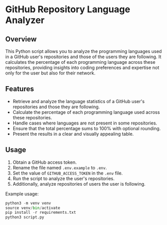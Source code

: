 # GitHub Repository Language Analyzer

## Overview

This Python script allows you to analyze the programming languages used in a GitHub user's repositories and those of the users they are following. It calculates the percentage of each programming language across these repositories, providing insights into coding preferences and expertise not only for the user but also for their network.

## Features

- Retrieve and analyze the language statistics of a GitHub user's repositories and those they are following.
- Calculate the percentage of each programming language used across these repositories.
- Handle cases where languages are not present in some repositories.
- Ensure that the total percentage sums to 100% with optional rounding.
- Present the results in a clear and visually appealing table.

## Usage

1. Obtain a GitHub access token.
2. Rename the file named `.env.example` to `.env`.
3. Set the value of `GITHUB_ACCESS_TOKEN` in the `.env` file.
4. Run the script to analyze the user's repositories.
5. Additionally, analyze repositories of users the user is following.

Example usage:

```python
python3 -m venv venv
source venv/bin/activate
pip install -r requirements.txt
python3 script.py
```
